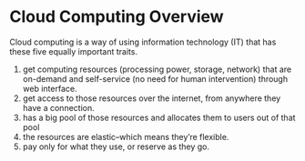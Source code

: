 # Cloud Computing Overview

Cloud computing is a way of using information technology (IT) that has these five equally important traits.

1. get computing resources (processing power, storage, network) that are on-demand and self-service (no need for human intervention) through web interface.
2. get access to those resources over the internet, from anywhere they have a connection.
3. has a big pool of those resources and allocates them to users out of that pool
4. the resources are elastic–which means they’re flexible.
5. pay only for what they use, or reserve as they go.
